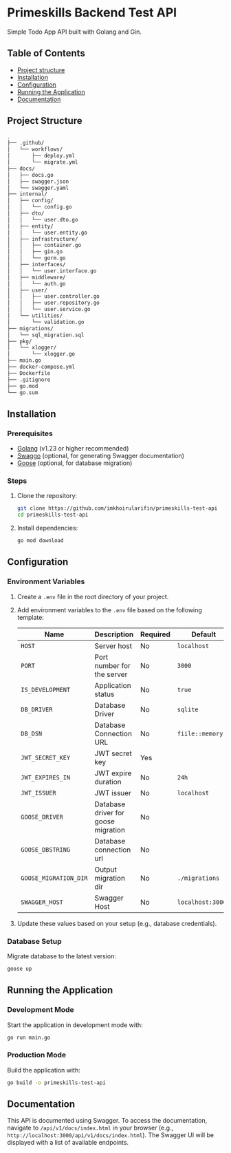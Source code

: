 # Primeskills Backend Test API

Simple Todo App API built with Golang and Gin.

## Table of Contents

- [Project structure](#project-structure)
- [Installation](#installation)
- [Configuration](#configuration)
- [Running the Application](#running-the-application)
- [Documentation](#documentation)

## Project Structure

```bash
.
├── .github/
│   └── workflows/
│       ├── deploy.yml
│       └── migrate.yml
├── docs/
│   ├── docs.go
│   ├── swagger.json
│   └── swagger.yaml
├── internal/
│   ├── config/
│   │   └── config.go
│   ├── dto/
│   │   └── user.dto.go
│   ├── entity/
│   │   └── user.entity.go
│   ├── infrastructure/
│   │   ├── container.go
│   │   ├── gin.go
│   │   └── gorm.go
│   ├── interfaces/
│   │   └── user.interface.go
│   ├── middleware/
│   │   └── auth.go
│   ├── user/
│   │   ├── user.controller.go
│   │   ├── user.repository.go
│   │   └── user.service.go
│   └── utilities/
│       └── validation.go
├── migrations/
│   └── sql_migration.sql
├── pkg/
│   └── xlogger/
│       └── xlogger.go
├── main.go
├── docker-compose.yml
├── Dockerfile
├── .gitignore
├── go.mod
└── go.sum
```

## Installation

### Prerequisites

- [Golang](https://go.dev/doc/install) (v1.23 or higher recommended)
- [Swaggo](https://github.com/swaggo/gin-swagger) (optional, for generating Swagger documentation)
- [Goose](https://github.com/pressly/goose) (optional, for database migration)

### Steps

1. Clone the repository:

   ```bash
   git clone https://github.com/imkhoirularifin/primeskills-test-api
   cd primeskills-test-api
   ```

2. Install dependencies:

   ```bash
   go mod download
   ```

## Configuration

### Environment Variables

1. Create a `.env` file in the root directory of your project.
2. Add environment variables to the `.env` file based on the following template:

   | Name                  | Description                         | Required | Default           |
   | --------------------- | ----------------------------------- | -------- | ----------------- |
   | `HOST`                | Server host                         | No       | `localhost`       |
   | `PORT`                | Port number for the server          | No       | `3000`            |
   | `IS_DEVELOPMENT`      | Application status                  | No       | `true`            |
   | `DB_DRIVER`           | Database Driver                     | No       | `sqlite`          |
   | `DB_DSN`              | Database Connection URL             | No       | `fiile::memory:?` |
   | `JWT_SECRET_KEY`      | JWT secret key                      | Yes      |                   |
   | `JWT_EXPIRES_IN`      | JWT expire duration                 | No       | `24h`             |
   | `JWT_ISSUER`          | JWT issuer                          | No       | `localhost`       |
   | `GOOSE_DRIVER`        | Database driver for goose migration | No       |                   |
   | `GOOSE_DBSTRING`      | Database connection url             | No       |                   |
   | `GOOSE_MIGRATION_DIR` | Output migration dir                | No       | `./migrations`    |
   | `SWAGGER_HOST`        | Swagger Host                        | No       | `localhost:3000`  |

3. Update these values based on your setup (e.g., database credentials).

### Database Setup

Migrate database to the latest version:

```bash
goose up
```

## Running the Application

### Development Mode

Start the application in development mode with:

```bash
go run main.go
```

### Production Mode

Build the application with:

```bash
go build -o primeskills-test-api
```

## Documentation

This API is documented using Swagger. To access the documentation, navigate to `/api/v1/docs/index.html` in your browser (e.g., `http://localhost:3000/api/v1/docs/index.html`). The Swagger UI will be displayed with a list of available endpoints.
